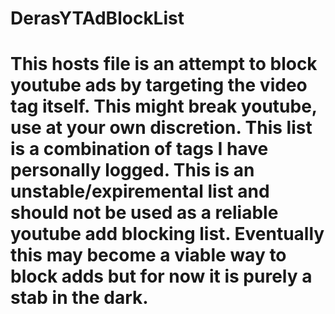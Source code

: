 # DerasYTAdBlockList
# This hosts file is an attempt to block youtube ads by targeting the video tag itself. This might break youtube, use at your own discretion. This list is a combination of tags I have personally logged. This is an unstable/expiremental list and should not be used as a reliable youtube add blocking list. Eventually this may become a viable way to block adds but for now it is purely a stab in the dark.
